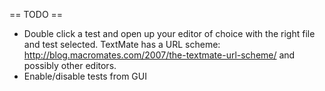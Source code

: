 == TODO ==

- Double click a test and open up your editor of choice with the right file and test selected.  TextMate has a URL scheme: http://blog.macromates.com/2007/the-textmate-url-scheme/
and possibly other editors. 
- Enable/disable tests from GUI
